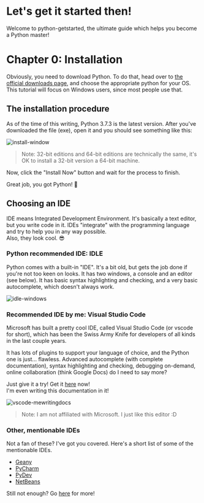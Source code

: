 # Let's get it started then!

Welcome to python-getstarted, the ultimate guide which helps you become a Python master!

# Chapter 0: Installation

Obviously, you need to download Python. To do that, head over to [the official downloads page](https://www.python.org/downloads/),
and choose the appropriate python for your OS. This tutorial will focus on Windows users, since most people use that.

## The installation procedure

As of the time of this writing, Python 3.7.3 is the latest version. After you've downloaded the file (exe),
open it and you should see something like this:

![install-window](https://i.imgur.com/qwdeUor.jpg)

> Note: 32-bit editions and 64-bit editions are technically the same, it's OK to install a 32-bit version a 64-bit machine.

Now, click the "Install Now" button and wait for the process to finish.

Great job, you got Python! :tada: 

## Choosing an IDE

IDE means Integrated Development Environment. It's basically a text editor, but you write code in it.
IDEs "integrate" with the programming language and try to help you in any way possible.  
Also, they look cool. :sunglasses:

### Python recommended IDE: IDLE

Python comes with a built-in "IDE". It's a bit old, but gets the job done if you're not too keen on looks.
It has two windows, a console and an editor (see below). It has basic syntax highlighting and checking, 
and a very basic autocomplete, which doesn't always work.

![idle-windows](https://i.imgur.com/z6htRDh.jpg)

### Recommended IDE by me: Visual Studio Code

Microsoft has built a pretty cool IDE, called Visual Studio Code (or vscode for short), which has been the Swiss Army Knife
for developers of all kinds in the last couple years.

It has lots of plugins to support your language of choice, and the Python one is just... flawless.
Advanced autocomplete (with complete documentation), syntax highlighting and checking, debugging on-demand,
online collaboration (think Google Docs) do I need to say more?

Just give it a try! Get it [here](https://code.visualstudio.com/) now!  
I'm even writing this documentation in it!

![vscode-mewritingdocs](https://i.imgur.com/Z25xT1i.jpg)

> Note: I am not affiliated with Microsoft. I just like this editor :D

### Other, mentionable IDEs

Not a fan of these? I've got you covered. Here's a short list of some of the mentionable IDEs.

- [Geany](https://geany.org/)
- [PyCharm](https://www.jetbrains.com/pycharm/)
- [PyDev](http://www.pydev.org/)
- [NetBeans](http://wiki.netbeans.org/Python)

Still not enough? Go [here](https://wiki.python.org/moin/IntegratedDevelopmentEnvironments) for more!
